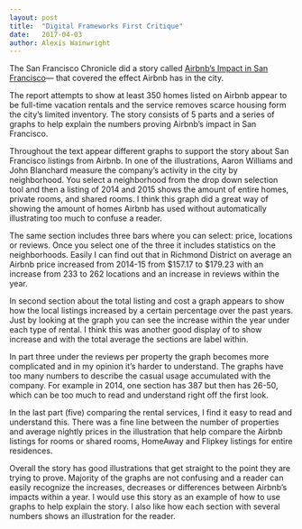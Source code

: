 ```yaml
---
layout: post
title:  "Digital Frameworks First Critique"
date:   2017-04-03
author: Alexis Wainwright
---
```



The San Francisco Chronicle did a story called [Airbnb’s Impact in San Francisco](http://www.sfchronicle.com/airbnb-impact-san-francisco-2015/#1)—
 that covered the effect Airbnb has in the city.

The report attempts to show at least 350 homes listed on Airbnb appear to be full-time vacation rentals and the service removes scarce housing form the city’s limited inventory.  The story consists of 5 parts and a series of graphs to help explain the numbers proving Airbnb’s impact in San Francisco.

Throughout the text appear different graphs to support the story about San Francisco listings from Airbnb. In one of the illustrations, Aaron Williams and John Blanchard measure the company’s activity in the city by neighborhood.  You select a neighborhood from the drop down selection tool and then a listing of 2014 and 2015 shows the amount of entire homes, private rooms, and shared rooms. I think this graph did a great way of showing the amount of homes Airbnb has used without automatically illustrating too much to confuse a reader.  

The same section includes three bars where you can select: price, locations or reviews. Once you select one of the three it includes statistics on the neighborhoods. Easily I can find out that in Richmond District on average an Airbnb price increased from 2014-15 from $157.17 to $179.23 with an increase from 233 to 262 locations and an increase in reviews within the year.

In second section about the total listing and cost a graph appears to show how the local listings increased by a certain percentage over the past years. Just by looking at the graph you can see the increase within the year under each type of rental. I think this was another good display of to show increase and with the total average the sections are label within.

In part three under the reviews per property the graph becomes more complicated and in my opinion it’s harder to understand. The graphs have too many numbers to describe the casual usage accumulated with the company. For example in 2014, one section has 387 but then has 26-50, which can be too much to read and understand right off the first look.

In the last part (five) comparing the rental services, I find it easy to read and understand this. There was a fine line between the number of properties and average nightly prices in the illustration that help compare the Airbnb listings for rooms or shared rooms, HomeAway and Flipkey listings for entire residences.  

Overall the story has good illustrations that get straight to the point they are trying to prove. Majority of the graphs are not confusing and a reader can easily recognize the increases, decreases or differences between Airbnb’s impacts within a year. I would use this story as an example of how to use graphs to help explain the story. I also like how each section with several numbers shows an illustration for the reader.

